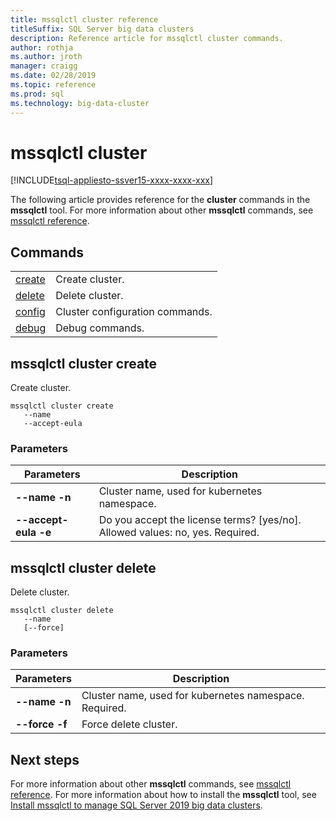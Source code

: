 ```yaml
---
title: mssqlctl cluster reference
titleSuffix: SQL Server big data clusters
description: Reference article for mssqlctl cluster commands.
author: rothja
ms.author: jroth
manager: craigg
ms.date: 02/28/2019
ms.topic: reference
ms.prod: sql
ms.technology: big-data-cluster
---
```


# mssqlctl cluster

[!INCLUDE[tsql-appliesto-ssver15-xxxx-xxxx-xxx](../includes/tsql-appliesto-ssver15-xxxx-xxxx-xxx.md)]

The following article provides reference for the **cluster** commands in the **mssqlctl** tool. For more information about other **mssqlctl** commands, see [mssqlctl reference](reference-mssqlctl.md).

## <a id="commands"></a> Commands

|||
|---|---|
| [create](#create) | Create cluster. |
| [delete](#delete) | Delete cluster. |
| [config](reference-mssqlctl-cluster-config.md) | Cluster configuration commands. |
| [debug](reference-mssqlctl-cluster-debug.md) | Debug commands. |

## <a id="create"></a> mssqlctl cluster create

Create cluster.

```
mssqlctl cluster create
   --name
   --accept-eula
```

### Parameters

| Parameters | Description |
|---|---|
| **--name -n** | Cluster name, used for kubernetes namespace. |
| **--accept-eula -e** | Do you accept the license terms? \[yes/no\].  Allowed values: no, yes. Required. |

## <a id="delete"></a> mssqlctl cluster delete

Delete cluster.

```
mssqlctl cluster delete
   --name
   [--force]
```

### Parameters

| Parameters | Description |
|---|---|
| **--name -n** | Cluster name, used for kubernetes namespace. Required. |
| **--force -f** | Force delete cluster. |

## Next steps

For more information about other **mssqlctl** commands, see [mssqlctl reference](reference-mssqlctl.md). For more information about how to install the **mssqlctl** tool, see [Install mssqlctl to manage SQL Server 2019 big data clusters](deploy-install-mssqlctl.md).